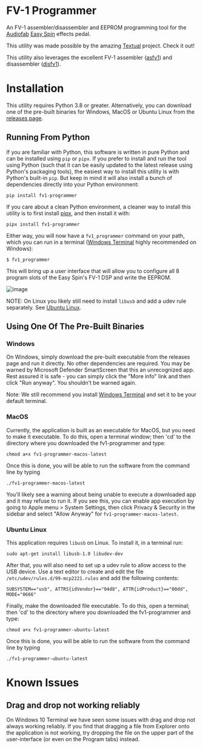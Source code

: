 # FV-1 Programmer

An FV-1 assembler/disassembler and EEPROM programming tool for the [Audiofab](https://audiofab.com/) [Easy Spin](https://audiofab.com/products/easy-spin) effects pedal.

This utility was made possible by the amazing [Textual](https://textual.textualize.io/) project. Check it out!

This utility also leverages the excellent FV-1 assembler ([asfv1](https://github.com/ndf-zz/asfv1)) and disassembler ([disfv1](https://github.com/ndf-zz/disfv1)).

# Installation

This utility requires Python 3.8 or greater. Alternatively, you can download one of the pre-built binaries for Windows, MacOS or Ubuntu Linux from the [releases page](https://github.com/audiofab/fv1_programmer/releases).

## Running From Python

If you are familiar with Python, this software is written in pure Python and can be installed using `pip` or `pipx`. If you prefer to install and run the tool using Python (such that it can be easily updated to the latest release using Python's packaging tools), the easiest way to install this utility is with Python's built-in `pip`. But keep in mind it will also install a bunch of dependencies directly into your Python environment:

`pip install fv1-programmer`

If you care about a clean Python environment, a cleaner way to install this utility is to first install [pipx](https://pypa.github.io/pipx/), and then install it with:

`pipx install fv1-programmer`

Either way, you will now have a `fv1_programmer` command on your path, which you can run in a terminal ([Windows Terminal](https://aka.ms/terminal) highly recommended on Windows):

```
$ fv1_programmer
```

This will bring up a user interface that will allow you to configure all 8 program slots of the Easy Spin's FV-1 DSP and write the EEPROM.

![image](https://github.com/audiofab/fv1_programmer/assets/1384978/36d8e9b9-4fe6-4cc4-b7b3-194910aaff97)

NOTE: On Linux you likely still need to install `libusb` and add a udev rule separately. See [Ubuntu Linux](README.md#Ubuntu_Linux).

## Using One Of The Pre-Built Binaries

### Windows

On Windows, simply download the pre-built executable from the releases page and run it directly. No other dependencies are required. You may be warned by Microsoft Defender SmartScreen that this an unrecognized app. Rest assured it is safe - you can simply click the "More info" link and then click "Run anyway". You shouldn't be warned again.

Note: We still recommend you install [Windows Terminal](https://aka.ms/terminal) and set it to be your default terminal.

### MacOS

Currently, the application is built as an executable for MacOS, but you need to make it executable. To do this, open a terminal window; then 'cd' to the directory where you downloaded the fv1-programmer and type:

`chmod a+x fv1-programmer-macos-latest`

Once this is done, you will be able to run the software from the command line by typing

`./fv1-programmer-macos-latest`

You'll likely see a warning about being unable to execute a downloaded app and it may refuse to run it. If you see this, you can enable app execution by going to Apple menu > System Settings, then click Privacy & Security in the sidebar and select "Allow Anyway" for `fv1-programmer-macos-latest`.

### Ubuntu Linux

This application requires `libusb` on Linux. To install it, in a terminal run:

`sudo apt-get install libusb-1.0 libudev-dev`

After that, you will also need to set up a udev rule to allow access to the USB device. Use a text editor to create and edit the file `/etc/udev/rules.d/99-mcp2221.rules` and add the following contents:

`SUBSYSTEM=="usb", ATTRS{idVendor}=="04d8", ATTR{idProduct}=="00dd", MODE="0666"`

Finally, make the downloaded file executable. To do this, open a terminal; then 'cd' to the directory where you downloaded the fv1-programmer and type:

`chmod a+x fv1-programmer-ubuntu-latest`

Once this is done, you will be able to run the software from the command line by typing

`./fv1-programmer-ubuntu-latest`




# Known Issues

## Drag and drop not working reliably

On Windows 10 Terminal we have seen some issues with drag and drop not always working reliably. If you find that dragging a file from Explorer onto the application is not working, try dropping the file on the upper part of the user-interface (or even on the Program tabs) instead.